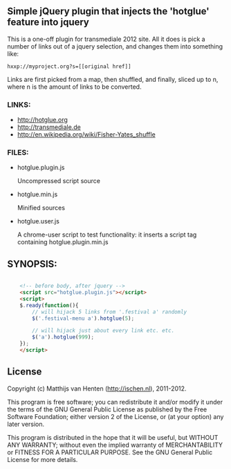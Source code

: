 ## Simple jQuery plugin that injects the 'hotglue' feature into jquery

This is a one-off plugin for transmediale 2012 site. All it does is pick
a number of links out of a jquery selection, and changes them into something
like:

    hxxp://myproject.org?s=[[original href]]

Links are first picked from a map, then shuffled, and finally, sliced up to n,
where n is the amount of links to be converted.

### LINKS:

* http://hotglue.org
* http://transmediale.de
* http://en.wikipedia.org/wiki/Fisher-Yates_shuffle

### FILES:

*  hotglue.plugin.js

   Uncompressed script source

*  hotglue.min.js

   Minified sources

*  hotglue.user.js

    A chrome-user script to test functionality: it inserts a script tag
    containing hotglue.plugin.min.js

## SYNOPSIS:

```html

    <!-- before body, after jquery -->
    <script src="hotglue.plugin.js"></script>
    <script>
    $.ready(function(){
        // will hijack 5 links from '.festival a' randomly
        $('.festival-menu a').hotglue(5);

        // will hijack just about every link etc. etc.
        $('a').hotglue(999);
    });
    </script>

```

## License

Copyright (c) Matthijs van Henten (http://ischen.nl), 2011-2012.

This program is free software; you can redistribute it and/or modify
it under the terms of the GNU General Public License as published by
the Free Software Foundation; either version 2 of the License, or
(at your option) any later version.

This program is distributed in the hope that it will be useful,
but WITHOUT ANY WARRANTY; without even the implied warranty of
MERCHANTABILITY or FITNESS FOR A PARTICULAR PURPOSE.    See the
GNU General Public License for more details.
